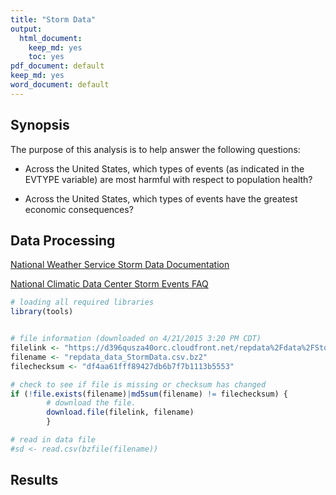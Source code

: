 ```yaml
---
title: "Storm Data"
output:
  html_document:
    keep_md: yes
    toc: yes
pdf_document: default
keep_md: yes
word_document: default
---
```



## Synopsis
The purpose of this analysis is to help answer the following questions:

* Across the United States, which types of events (as indicated in the EVTYPE variable) are most harmful with respect to population health?

* Across the United States, which types of events have the greatest economic consequences?


## Data Processing

[National Weather Service Storm Data Documentation](https://d396qusza40orc.cloudfront.net/repdata%2Fpeer2_doc%2Fpd01016005curr.pdf)

[National Climatic Data Center Storm Events FAQ](https://d396qusza40orc.cloudfront.net/repdata%2Fpeer2_doc%2FNCDC%20Storm%20Events-FAQ%20Page.pdf)


```r
# loading all required libraries
library(tools)


# file information (downloaded on 4/21/2015 3:20 PM CDT)
filelink <- "https://d396qusza40orc.cloudfront.net/repdata%2Fdata%2FStormData.csv.bz2"
filename <- "repdata_data_StormData.csv.bz2"
filechecksum <- "df4aa61fff89427db6b7f7b1113b5553"  

# check to see if file is missing or checksum has changed 
if (!file.exists(filename)|md5sum(filename) != filechecksum) {
        # download the file.
        download.file(filelink, filename)
        }         

# read in data file
#sd <- read.csv(bzfile(filename))
```





## Results







